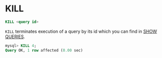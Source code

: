 # KILL

<!-- example KILL -->
```sql
KILL <query id>
```

`KILL` terminates execution of a query by its id which you can find in [SHOW QUERIES](../Node_info_and_management/SHOW_QUERIES.md#SHOW-QUERIES).

<!-- request SQL -->
```sql
mysql> KILL 4;
Query OK, 1 row affected (0.00 sec)
```

<!-- end -->
